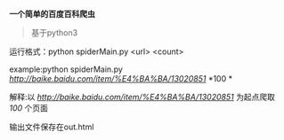 **一个简单的百度百科爬虫**
>基于python3


运行格式：python spiderMain.py <url\> <count\>

example:python spiderMain.py *http://baike.baidu.com/item/%E4%BA%BA/13020851* *100 *

解释:以 *http://baike.baidu.com/item/%E4%BA%BA/13020851* 为起点爬取 *100* 个页面

输出文件保存在out.html
